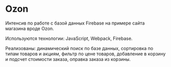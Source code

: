 # Ozon

Интенсив по работе с базой данных Firebase на примере сайта магазина вроде Ozon.

Используются технологии: JavaScript, Webpack, Firebase.

Реализованы: динамический поиск по базе данных, сортировка по типам товаров и акциям, фильтр по цене товаров, добавление в корзину и подсчет стоимости заказа, оправка заказа из корзины. 

